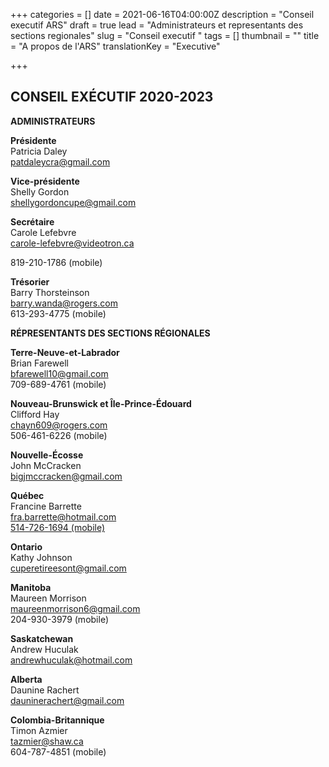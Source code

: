+++
categories = []
date = 2021-06-16T04:00:00Z
description = "Conseil executif ARS"
draft = true
lead = "Administrateurs et representants des sections regionales"
slug = "Conseil executif "
tags = []
thumbnail = ""
title = "A propos de l'ARS"
translationKey = "Executive"

+++
## **CONSEIL EXÉCUTIF 2020-2023**

**ADMINISTRATEURS**

**Présidente**  
Patricia Daley  
[patdaleycra@gmail.com](mailto:patdaleycra@gmail.com)

**Vice-présidente**  
Shelly Gordon  
[shellygordoncupe@gmail.com](mailto:shellygordoncupe@gmail.com)

**Secrétaire**  
Carole Lefebvre  
[carole-lefebvre@videotron.ca](mailto:carole-lefebvre@videotron.ca) 

819-210-1786 (mobile)

**Trésorier**  
Barry Thorsteinson  
[barry.wanda@rogers.com](mailto:barry.wanda@rogers.com)  
613-293-4775 (mobile)

**RÉPRESENTANTS DES SECTIONS RÉGIONALES**

**Terre-Neuve-et-Labrador**  
Brian Farewell  
[bfarewell10@gmail.com](mailto:bfarewell10@gmail.com)  
709-689-4761 (mobile)

**Nouveau-Brunswick et Île-Prince-Édouard**  
Clifford Hay  
[chayn609@rogers.com](mailto:chayn609@rogers.com)  
506-461-6226 (mobile)

**Nouvelle-Écosse**  
John McCracken  
[bigjmccracken@gmail.com](mailto:bigjmccracken@gmail.com)

**Québec**  
Francine Barrette  
[fra.barrette@hotmail.com  
514-726-1694 (mobile)](mailto:fra.barrette@hotmail.com)

**Ontario**  
Kathy Johnson  
[cuperetireesont@gmail.com](mailto:cuperetireesont@gmail.com)

**Manitoba**  
Maureen Morrison  
[maureenmorrison6@gmail.com](mailto:maureenmorrison6@gmail.com)  
204-930-3979 (mobile)

**Saskatchewan**  
Andrew Huculak  
[andrewhuculak@hotmail.com](mailto:andrewhuculak@hotmail.com)

**Alberta**  
Daunine Rachert  
[dauninerachert@gmail.com](mailto:dauninerachert@gmail.com)

**Colombia-Britannique**  
Timon Azmier  
[tazmier@shaw.ca](mailto:tazmier@shaw.ca)  
604-787-4851 (mobile)
